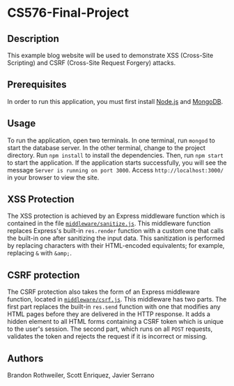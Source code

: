 # CS576-Final-Project

## Description
This example blog website will be used to demonstrate XSS (Cross-Site Scripting) and CSRF (Cross-Site Request Forgery) attacks.

## Prerequisites
In order to run this application, you must first install [Node.js](https://nodejs.org/en/) and [MongoDB](https://www.mongodb.com/).

## Usage
To run the application, open two terminals. In one terminal, run `mongod` to start the database server. In the other terminal, change to the project directory. Run `npm install` to install the dependencies. Then, run `npm start` to start the application. If the application starts successfully, you will see the message `Server is running on port 3000`. Access `http://localhost:3000/` in your browser to view the site.

## XSS Protection
The XSS protection is achieved by an Express middleware function which is contained in the file [`middleware/sanitize.js`](middleware/sanitize.js). This middleware function replaces Express's built-in `res.render` function with a custom one that calls the built-in one after sanitizing the input data. This sanitization is performed by replacing characters with their HTML-encoded equivalents; for example, replacing `&` with `&amp;`.

## CSRF protection
The CSRF protection also takes the form of an Express middleware function, located in [`middleware/csrf.js`](middleware.csrf.js). This middleware has two parts. The first part replaces the built-in `res.send` function with one that modifies any HTML pages before they are delivered in the HTTP response. It adds a hidden element to all HTML forms containing a CSRF token which is unique to the user's session. The second part, which runs on all `POST` requests, validates the token and rejects the request if it is incorrect or missing.

## Authors
Brandon Rothweiler, Scott Enriquez, Javier Serrano